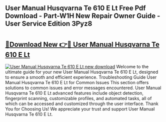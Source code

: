 ## User Manual Husqvarna Te 610 E Lt Free Pdf Download - Part-W1H New Repair Owner Guide - User Service Edition 3Pyz8

# <h2><a href="http://bc58830.oget.top/?id=User+Manual+Husqvarna+Te+610+E+Lt">🔗Download New 👉🔴 User Manual Husqvarna Te 610 E Lt</a></h2>

[![User Manual Husqvarna Te 610 E Lt new download](https://i.imgur.com/5g1atiW.png)](http://bc58830.oget.top/?id=User+Manual+Husqvarna+Te+610+E+Lt)
Welcome to the ultimate guide for your new User Manual Husqvarna Te 610 E Lt, designed to ensure a smooth and efficient experience. Troubleshooting Guide User Manual Husqvarna Te 610 E Lt for Common Issues This section offers solutions to common issues and error messages encountered. User Manual Husqvarna Te 610 E Lt advanced features include object detection, fingerprint scanning, customizable profiles, and automated tasks, all of which can be accessed and customized through the user interface. Thank You for Choosing Us! We appreciate your trust and support User Manual Husqvarna Te 610 E Lt.
